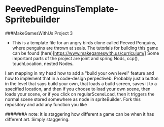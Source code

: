 PeevedPenguinsTemplate-Spritebuilder
====================================
###MakeGamesWithUs Project 3
- This is a template file for an angry birds clone called Peeved Penguins, where penguins are thrown at seals. The tutorials for building this game can be found (here)[https://www.makegameswith.us/curriculum/]
Some important parts of the project are joint and spring Nods, ccp(), touchLocation, nested Nodes. 

I am mapping in my head how to add a "build your own level" feature and how to implement that in a code-design perpectiveb. 
Probably just a button in the level that says build your own, that loads a build screen, saves it to a specified location, and then if you choose to load your own scene, then loads your scene, or if you click on regularSceneLoad, then it triggers the normal scene
stored somewhere as node in spriteBuilder. 
Fork this repository and add any function you like

#######A note: It is staggering how different a game can be when it has different art. Simply staggering. 
